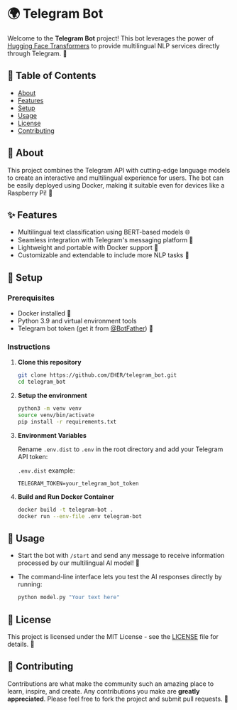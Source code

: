 # 🌍 Telegram Bot

Welcome to the **Telegram Bot** project! This bot leverages the
power of [Hugging Face Transformers](https://huggingface.co/transformers/) to
provide multilingual NLP services directly through Telegram. 🤖

## 📜 Table of Contents

- [About](#about)
- [Features](#features)
- [Setup](#setup)
- [Usage](#usage)
- [License](#license)
- [Contributing](#contributing)

## 📖 About

This project combines the Telegram API with cutting-edge language models to
create an interactive and multilingual experience for users. The bot can be
easily deployed using Docker, making it suitable even for devices like
a Raspberry Pi! 🥧

## ✨ Features

- Multilingual text classification using BERT-based models 🌐
- Seamless integration with Telegram's messaging platform 📱
- Lightweight and portable with Docker support 🐳
- Customizable and extendable to include more NLP tasks 🔄

## 🚀 Setup

### Prerequisites

- Docker installed 🐳
- Python 3.9 and virtual environment tools
- Telegram bot token (get it from
  [@BotFather](https://core.telegram.org/bots#botfather)) 🔑

### Instructions

1. **Clone this repository**

   ```bash
   git clone https://github.com/EHER/telegram_bot.git
   cd telegram_bot
   ```

2. **Setup the environment**

   ```bash
   python3 -m venv venv
   source venv/bin/activate
   pip install -r requirements.txt
   ```

3. **Environment Variables**

   Rename `.env.dist` to `.env` in the root directory and add your Telegram API token:

   `.env.dist` example:

   ```
   TELEGRAM_TOKEN=your_telegram_bot_token
   ```

4. **Build and Run Docker Container**

   ```bash
   docker build -t telegram-bot .
   docker run --env-file .env telegram-bot
   ```

## 🎯 Usage

- Start the bot with `/start` and send any message to receive information
  processed by our multilingual AI model! 💬
- The command-line interface lets you test the AI responses directly by
  running:

  ```bash
  python model.py "Your text here"
  ```

## 📜 License

This project is licensed under the MIT License - see the [LICENSE](LICENSE)
file for details. 📄

## 🤝 Contributing

Contributions are what make the community such an amazing place to learn,
inspire, and create. Any contributions you make are **greatly appreciated**.
Please feel free to fork the project and submit pull requests. 🔧
